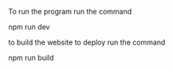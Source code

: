 To run the program run the command 

npm run dev

to build the website to deploy run the command 

npm run build

